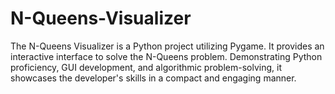 # N-Queens-Visualizer
The N-Queens Visualizer is a Python project utilizing Pygame. It provides an interactive interface to solve the N-Queens problem. Demonstrating Python proficiency, GUI development, and algorithmic problem-solving, it showcases the developer's skills in a compact and engaging manner.
